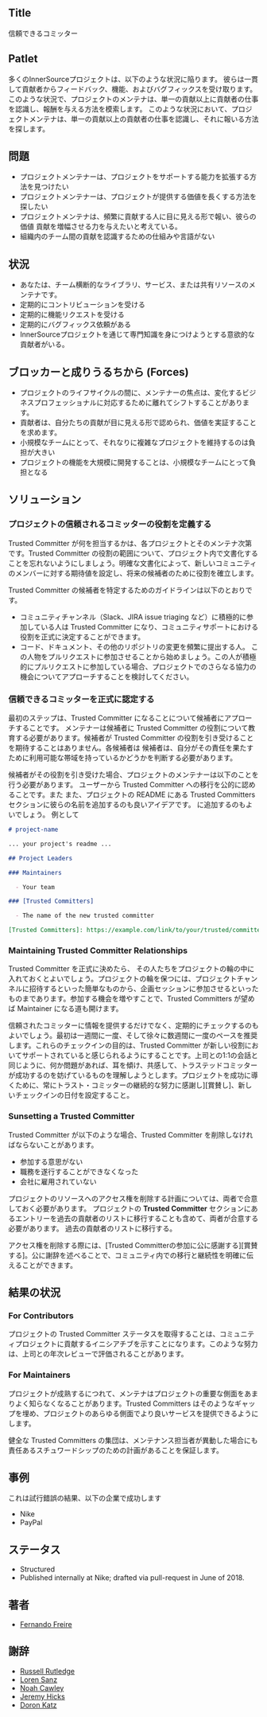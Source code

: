 ## Title

信頼できるコミッター

## Patlet

多くのInnerSourceプロジェクトは、以下のような状況に陥ります。
彼らは一貫して貢献者からフィードバック、機能、およびバグフィックスを受け取ります。
このような状況で、プロジェクトのメンテナは、単一の貢献以上に貢献者の仕事を認識し、報酬を与える方法を模索します。
このような状況において、プロジェクトメンテナは、単一の貢献以上の貢献者の仕事を認識し、それに報いる方法を探します。

## 問題

- プロジェクトメンテナーは、プロジェクトをサポートする能力を拡張する方法を見つけたい
- プロジェクトメンテナーは、プロジェクトが提供する価値を長くする方法を探したい
- プロジェクトメンテナは、頻繁に貢献する人に目に見える形で報い、彼らの価値 貢献を増幅させる力を与えたいと考えている。
- 組織内のチーム間の貢献を認識するための仕組みや言語がない

## 状況

- あなたは、チーム横断的なライブラリ、サービス、または共有リソースのメンテナです。
- 定期的にコントリビューションを受ける
- 定期的に機能リクエストを受ける
- 定期的にバグフィックス依頼がある
- InnerSourceプロジェクトを通じて専門知識を身につけようとする意欲的な貢献者がいる。

## ブロッカーと成りうるちから (Forces)

- プロジェクトのライフサイクルの間に、メンテナーの焦点は、変化するビジネスプロフェッショナルに対応するために離れてシフトすることがあります。
- 貢献者は、自分たちの貢献が目に見える形で認められ、価値を実証することを求めます。
- 小規模なチームにとって、それなりに複雑なプロジェクトを維持するのは負担が大きい
- プロジェクトの機能を大規模に開発することは、小規模なチームにとって負担となる

## ソリューション

### プロジェクトの信頼されるコミッターの役割を定義する

Trusted Committer が何を担当するかは、各プロジェクトとそのメンテナ次第です。Trusted Committer の役割の範囲について、プロジェクト内で文書化することを忘れないようにしましょう。明確な文書化によって、新しいコミュニティのメンバーに対する期待値を設定し、将来の候補者のために役割を確立します。

Trusted Committer の候補者を特定するためのガイドラインは以下のとおりです。

* コミュニティチャンネル（Slack、JIRA issue triaging など）に積極的に参加している人は Trusted Committer になり、コミュニティサポートにおける役割を正式に決定することができます。
* コード、ドキュメント、その他のリポジトリの変更を頻繁に提出する人。 この人物をプルリクエストに参加させることから始めましょう。この人が積極的にプルリクエストに参加している場合、プロジェクトでのさらなる協力の機会についてアプローチすることを検討してください。

### 信頼できるコミッターを正式に認定する

最初のステップは、Trusted Committer になることについて候補者にアプローチすることです。
メンテナーは候補者に Trusted Committer の役割について教育する必要があります。候補者が Trusted Committer の役割を引き受けることを期待することはありません。各候補者は
候補者は、自分がその責任を果たすために利用可能な帯域を持っているかどうかを判断する必要があります。

候補者がその役割を引き受けた場合、プロジェクトのメンテナーは以下のことを行う必要があります。
ユーザーから Trusted Committer への移行を公的に認めることです。また
また、プロジェクトの README にある Trusted Committers セクションに彼らの名前を追加するのも良いアイデアです。
に追加するのもよいでしょう。 例として

```markdown
# project-name

... your project's readme ...

## Project Leaders

### Maintainers

  - Your team

### [Trusted Committers]

  - The name of the new trusted committer

[Trusted Committers]: https://example.com/link/to/your/trusted/committer/documentation.md
```

### Maintaining Trusted Committer Relationships

Trusted Committer を正式に決めたら、 その人たちをプロジェクトの輪の中に入れておくとよいでしょう。プロジェクトの輪を保つには、プロジェクトチャンネルに招待するといった簡単なものから、企画セッションに参加させるといったものまであります。参加する機会を増やすことで、Trusted Committers が望めば Maintainer になる道も開けます。

信頼されたコミッターに情報を提供するだけでなく、定期的にチェックするのもよいでしょう。最初は一週間に一度、そして徐々に数週間に一度のペースを推奨します。これらのチェックインの目的は、Trusted Committer が新しい役割においてサポートされていると感じられるようにすることです。上司との1:1の会話と同じように、何か問題があれば、耳を傾け、共感して、トラステッドコミッターが成功するのを妨げているものを理解しようとします。プロジェクトを成功に導くために、常にトラスト・コミッターの継続的な努力に感謝し][賞賛し]、新しいチェックインの日付を設定すること。

### Sunsetting a Trusted Committer

Trusted Committer が以下のような場合、Trusted Committer を削除しなければならないことがあります。

* 参加する意思がない
* 職務を遂行することができなくなった
* 会社に雇用されていない

プロジェクトのリソースへのアクセス権を削除する計画については、両者で合意しておく必要があります。
プロジェクトの **Trusted Committer** セクションにあるエントリーを過去の貢献者のリストに移行することも含めて、両者が合意する必要があります。
過去の貢献者のリストに移行する。

アクセス権を削除する際には、[Trusted Committerの参加に公に感謝する][賞賛する]。公に謝辞を述べることで、コミュニティ内での移行と継続性を明確に伝えることができます。

## 結果の状況

### For Contributors

プロジェクトの Trusted Committer ステータスを取得することは、コミュニティプロジェクトに貢献するイニシアチブを示すことになります。このような努力は、上司との年次レビューで評価されることがあります。

### For Maintainers

プロジェクトが成熟するにつれて、メンテナはプロジェクトの重要な側面をあまりよく知らなくなることがあります。Trusted Committers はそのようなギャップを埋め、プロジェクトのあらゆる側面でより良いサービスを提供できるようにします。

健全な Trusted Committers の集団は、メンテナンス担当者が異動した場合にも責任あるスチュワードシップのための計画があることを保証します。

## 事例

これは試行錯誤の結果、以下の企業で成功します

- Nike
- PayPal

## ステータス

- Structured
- Published internally at Nike; drafted via pull-request in June of 2018.

## 著者

- [Fernando Freire]

## 謝辞

- [Russell Rutledge]
- [Loren Sanz]
- [Noah Cawley]
- [Jeremy Hicks]
- [Doron Katz]

[Doron Katz]: https://github.com/doronkatz
[Russell Rutledge]: https://github.com/rrrutledge
[Loren Sanz]: https://github.com/mrsanz
[Jeremy Hicks]: https://github.com/greatestusername
[Noah Cawley]: https://github.com/utanapishtim
[praise]: ./praise-participants.md
[Fernando Freire]: https://github.com/dogonthehorizon
